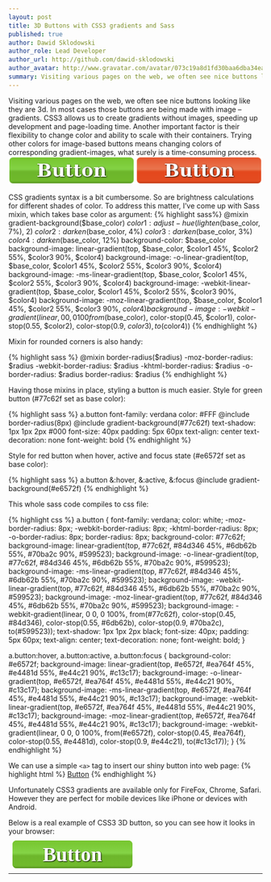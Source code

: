```yaml
---
layout: post
title: 3D Buttons with CSS3 gradients and Sass
published: true
author: Dawid Sklodowski
author_role: Lead Developer
author_url: http://github.com/dawid-sklodowski
author_avatar: http://www.gravatar.com/avatar/073c19a8d1fd30baa6dba34eaa55fe90.png
summary: Visiting various pages on the web, we often see nice buttons looking like they are 3d. In most cases those buttons are being made with image – gradients. CSS3 allows us to create gradients without images, speeding up development and page-loading time. Another important factor is their flexibility to change color and ability to scale with their containers. Trying other colors for image-based buttons means changing colors of corresponding gradient-images, what surely is a time-consuming process. ![buttons](/images/2013-05-01/buttons.png)
---
```

Visiting various pages on the web, we often see nice buttons looking like they are 3d.
In most cases those buttons are being made with image – gradients.
CSS3 allows us to create gradients without images, speeding up development and page-loading time.
Another important factor is their flexibility to change color and ability to scale with their containers.
Trying other colors for image-based buttons means changing colors of corresponding gradient-images,
what surely is a time-consuming process. ![buttons](/images/2013-05-01/buttons.png)

CSS gradients syntax is a bit cumbersome. So are brightness calculations for different shades of color.
To address this matter, I’ve come up with Sass mixin, which takes base color as argument:
{% highlight sass%}
  @mixin gradient-background($base_color)
    $color1: adjust-hue(lighten($base_color, 7%), 2)
    $color2: darken($base_color, 4%)
    $color3: darken($base_color, 3%)
    $color4: darken($base_color, 12%)
    background-color: $base_color
    background-image: linear-gradient(top,
                                      $base_color,
                                      $color1 45%,
                                      $color2 55%,
                                      $color3 90%,
                                      $color4)
    background-image: -o-linear-gradient(top,
                                         $base_color,
                                         $color1 45%,
                                         $color2 55%,
                                         $color3 90%,
                                         $color4)
    background-image: -ms-linear-gradient(top,
                                          $base_color,
                                          $color1 45%,
                                          $color2 55%,
                                          $color3 90%,
                                          $color4)
    background-image: -webkit-linear-gradient(top,
                                              $base_color,
                                              $color1 45%,
                                              $color2 55%,
                                              $color3 90%,
                                              $color4)
    background-image: -moz-linear-gradient(top,
                                           $base_color,
                                           $color1 45%,
                                           $color2 55%,
                                           $color3 90%,
                                           $color4)
    background-image: -webkit-gradient(linear, 0 0, 0 100%,
                                       from($base_color),
                                       color-stop(0.45, $color1),
                                       color-stop(0.55, $color2),
                                       color-stop(0.9, $color3),
                                       to($color4))
{% endhighlight %}

Mixin for rounded corners is also handy:

{% highlight sass %}
  @mixin border-radius($radius)
    -moz-border-radius: $radius
    -webkit-border-radius: $radius
    -khtml-border-radius: $radius
    -o-border-radius: $radius
    border-radius: $radius
{% endhighlight %}

Having those mixins in place, styling a button is much easier. Style for green button (#77c62f set as base color):

{% highlight sass %}
  a.button
    font-family: verdana
    color: #FFF
    @include border-radius(8px)
    @include gradient-background(#77c62f)
    text-shadow: 1px 1px 2px #000
    font-size: 40px
    padding: 5px 60px
    text-align: center
    text-decoration: none
    font-weight: bold
{% endhighlight %}

Style for red button when hover, active and focus state (#e6572f set as base color):

{% highlight sass %}
  a.button
    &:hover, &:active, &:focus
      @include gradient-background(#e6572f)
{% endhighlight %}

This whole sass code compiles to css file:

{% highlight css %}
a.button {
  font-family: verdana;
  color: white;
  -moz-border-radius: 8px;
  -webkit-border-radius: 8px;
  -khtml-border-radius: 8px;
  -o-border-radius: 8px;
  border-radius: 8px;
  background-color: #77c62f;
  background-image: linear-gradient(top, #77c62f, #84d346 45%, #6db62b 55%, #70ba2c 90%, #599523);
  background-image: -o-linear-gradient(top, #77c62f, #84d346 45%, #6db62b 55%, #70ba2c 90%, #599523);
  background-image: -ms-linear-gradient(top, #77c62f, #84d346 45%, #6db62b 55%, #70ba2c 90%, #599523);
  background-image: -webkit-linear-gradient(top, #77c62f, #84d346 45%, #6db62b 55%, #70ba2c 90%, #599523);
  background-image: -moz-linear-gradient(top, #77c62f, #84d346 45%, #6db62b 55%, #70ba2c 90%, #599523);
  background-image: -webkit-gradient(linear, 0 0, 0 100%, from(#77c62f), color-stop(0.45, #84d346), color-stop(0.55, #6db62b), color-stop(0.9, #70ba2c), to(#599523));
  text-shadow: 1px 1px 2px black;
  font-size: 40px;
  padding: 5px 60px;
  text-align: center;
  text-decoration: none;
  font-weight: bold; }

a.button:hover, a.button:active, a.button:focus {
  background-color: #e6572f;
  background-image: linear-gradient(top, #e6572f, #ea764f 45%, #e4481d 55%, #e44c21 90%, #c13c17);
  background-image: -o-linear-gradient(top, #e6572f, #ea764f 45%, #e4481d 55%, #e44c21 90%, #c13c17);
  background-image: -ms-linear-gradient(top, #e6572f, #ea764f 45%, #e4481d 55%, #e44c21 90%, #c13c17);
  background-image: -webkit-linear-gradient(top, #e6572f, #ea764f 45%, #e4481d 55%, #e44c21 90%, #c13c17);
  background-image: -moz-linear-gradient(top, #e6572f, #ea764f 45%, #e4481d 55%, #e44c21 90%, #c13c17);
  background-image: -webkit-gradient(linear, 0 0, 0 100%, from(#e6572f), color-stop(0.45, #ea764f), color-stop(0.55, #e4481d), color-stop(0.9, #e44c21), to(#c13c17)); }
{% endhighlight %}

We can use a simple ```<a>``` tag to insert our shiny button into web page:
{% highlight html %}
  <a class="button" href="http://www.google.pl">Button</a>
{% endhighlight %}

Unfortunately CSS3 gradients are available only for FireFox, Chrome, Safari. However they are perfect for mobile devices like iPhone or devices with Android.

<style>
.css-3d-button {
  font-family: verdana;
  color: white !important;
  -moz-border-radius: 8px;
  -webkit-border-radius: 8px;
  -khtml-border-radius: 8px;
  -o-border-radius: 8px;
  border-radius: 8px;
  background-color: #77c62f;
  background-image: linear-gradient(top, #77c62f, #84d346 45%, #6db62b 55%, #70ba2c 90%, #599523);
  background-image: -o-linear-gradient(top, #77c62f, #84d346 45%, #6db62b 55%, #70ba2c 90%, #599523);
  background-image: -ms-linear-gradient(top, #77c62f, #84d346 45%, #6db62b 55%, #70ba2c 90%, #599523);
  background-image: -webkit-linear-gradient(top, #77c62f, #84d346 45%, #6db62b 55%, #70ba2c 90%, #599523);
  background-image: -moz-linear-gradient(top, #77c62f, #84d346 45%, #6db62b 55%, #70ba2c 90%, #599523);
  background-image: -webkit-gradient(linear, 0 0, 0 100%, from(#77c62f), color-stop(0.45, #84d346), color-stop(0.55, #6db62b), color-stop(0.9, #70ba2c), to(#599523));
  text-shadow: 1px 1px 2px black;
  font-size: 40px;
  padding: 5px 60px;
  text-align: center;
  text-decoration: none;
  font-weight: bold; }
.css-3d-button:hover, .css-3d-button:active, .css-3d-button:focus {
  background-color: #e6572f;
  background-image: linear-gradient(top, #e6572f, #ea764f 45%, #e4481d 55%, #e44c21 90%, #c13c17);
  background-image: -o-linear-gradient(top, #e6572f, #ea764f 45%, #e4481d 55%, #e44c21 90%, #c13c17);
  background-image: -ms-linear-gradient(top, #e6572f, #ea764f 45%, #e4481d 55%, #e44c21 90%, #c13c17);
  background-image: -webkit-linear-gradient(top, #e6572f, #ea764f 45%, #e4481d 55%, #e44c21 90%, #c13c17);
  background-image: -moz-linear-gradient(top, #e6572f, #ea764f 45%, #e4481d 55%, #e44c21 90%, #c13c17);
  background-image: -webkit-gradient(linear, 0 0, 0 100%, from(#e6572f), color-stop(0.45, #ea764f), color-stop(0.55, #e4481d), color-stop(0.9, #e44c21), to(#c13c17)); }
.syntaxhighlighter .toolbar{display: none !important;}
</style>

Below is a real example of CSS3 3D button, so you can see how it looks in your browser:

&nbsp; <a class="css-3d-button" href="http://www.google.pl">Button</a>

----
